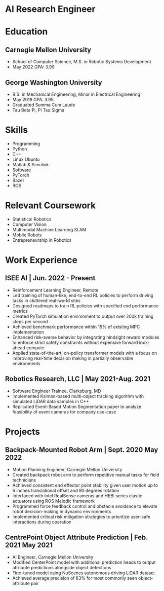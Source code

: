 # AI Research Engineer

# Education

## Carnegie Mellon University
- School of Computer Science, M.S. in Robotic Systems Development
- May 2022 GPA: 3.99

## George Washington University
- B.S. in Mechanical Engineering, Minor in Electrical Engineering
- May 2018 GPA: 3.95
- Graduated Summa Cum Laude
- Tau Beta Pi, Pi Tau Sigma

# Skills
- Programming
- Python
- C++
- Linux Ubuntu
- Matlab & Simulink
- Software
- PyTorch
- Bazel
- ROS

# Relevant Coursework
- Statistical Robotics
- Computer Vision
- Multimodal Machine Learning SLAM
- Mobile Robots
- Entrepreneurship in Robotics

# Work Experience

## ISEE AI | Jun. 2022 - Present
- Reinforcement Learning Engineer, Remote
- Led training of human-like, end-to-end RL policies to perform driving tasks in cluttered real-world sites
- Designed roadmaps to train RL policies with specified end performance metrics
- Created PyTorch simulation environment to output over 200k training steps per second
- Achieved benchmark performance within 15% of existing MPC implementation
- Enhanced risk-averse behavior by integrating hindsight reward modules to enforce strict safety constraints without expensive forward look-ahead compute
- Applied state-of-the-art, on-policy transformer models with a focus on improving real-time decision making in partially observable environments

## Robotics Research, LLC | May 2021-Aug. 2021
- Software Engineer Trainee, Clarksburg, MD
- Implemented Kalman-based multi-object tracking algorithm with simulated LiDAR data samples in C++
- Replicated Event-Based Motion Segmentation paper to analyze feasibility of event cameras for company use-case

# Projects

## Backpack-Mounted Robot Arm | Sept. 2020 May 2022
- Motion Planning Engineer, Carnegie Mellon University
- Created backpack robot arm to perform repetitive manual tasks for field technicians
- Achieved consistent end effector point stability given user motion up to 6 inches translational offset and 90 degrees rotation
- Interfaced with Intel RealSense cameras and HEBI series elastic actuators using ROS Melodic framework
- Programmed force feedback control and obstacle avoidance to elevate robot decision-making in dynamic environments
- Implemented critical risk mitigation strategies to prioritize user-safe interactions during operation

## CentrePoint Object Attribute Prediction | Feb. 2021 May 2021
- Al Engineer, Carnegie Mellon University
- Modified CenterPoint model with additional prediction heads to output attribute predictions alongside object detections
- Fine-tuned model using NuScenes autonomous driving LiDAR dataset
- Achieved average precision of 83% for most commonly seen object-attribute pair
